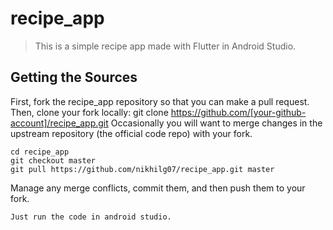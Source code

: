 # recipe_app

> This is a simple recipe app made with Flutter in Android Studio.

## Getting the Sources
First, fork the recipe_app repository so that you can make a pull request. Then, clone your fork locally: git clone https://github.com/[your-github-account]/recipe_app.git Occasionally you will want to merge changes in the upstream repository (the official code repo) with your fork.
```
cd recipe_app
git checkout master
git pull https://github.com/nikhilg07/recipe_app.git master
```
Manage any merge conflicts, commit them, and then push them to your fork.

```
Just run the code in android studio.
```
